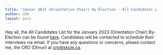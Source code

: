 ```yaml
---
title: "Januar 2023 (Orientation Chair) By-Election - All Candidates List"
author: CRO
layout: post
---
```


Hey all, the All Candidates List for the January 2023 (Orientation Chair) By-Election can be found <a href="https://drive.google.com/file/d/15DIzmGWC7qtRwoTBGw2A39UMYgETfFhv/view?usp=sharing">here</a>. Candidates will be contacted to schedule their interviews via email. If you have any questions or concerns, please contact me, the CRO (Dhruv) at cro@skule.ca.